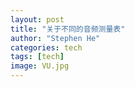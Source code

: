 ```yaml
---
layout: post
title: "关于不同的音频测量表"
author: "Stephen He"
categories: tech
tags: [tech]
image: VU.jpg
---
```

